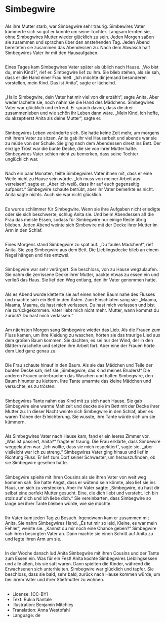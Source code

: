 # Simbegwire

##
Als ihre Mutter starb, war Simbegwire sehr traurig. Simbewires Vater kümmerte sich so gut er konnte um seine Tochter. Langsam lernten sie, ohne Simbegwires Mutter wieder glücklich zu sein. Jeden Morgen saßen sie zusammen und sprachen über den anstehenden Tag. Jeden Abend bereiteten sie zusammen das Abendessen zu. Nach dem Abwasch half Simbegwires Vater ihr mit den Hausaufgaben.

##
Eines Tages kam Simbegwires Vater später als üblich nach Hause. „Wo bist du, mein Kind?“, rief er. Simbegwire lief zu ihm. Sie blieb stehen, als sie sah, dass er die Hand einer Frau hielt. „Ich möchte dir jemand besonderen vorstellen, mein Kind. Das ist Anita“, sagte er lächelnd.

##
„Hallo Simbegwire, dein Vater hat mir viel von dir erzählt“, sagte Anita. Aber weder lächelte sie, noch nahm sie die Hand des Mädchens. Simbegwires Vater war glücklich und erfreut. Er sprach davon, dass die drei zusammenleben und wie schön ihr Leben dann wäre. „Mein Kind, ich hoffe, du akzeptierst Anita als deine Mutter“, sagte er.

##
Simbegwires Leben veränderte sich. Sie hatte keine Zeit mehr, um morgens mit ihrem Vater zu sitzen. Anita gab ihr viel Hausarbeit und abends war sie zu müde von der Schule. Sie ging nach dem Abendessen direkt ins Bett. Der einzige Trost war die bunte Decke, die sie von ihrer Mutter hatte. Simbegwires Vater schien nicht zu bemerken, dass seine Tochter unglücklich war.

##
Nach ein paar Monaten, teilte Simbegwires Vater ihnen mit, dass er eine Weile nicht zu Hause sein würde. „Ich muss von meiner Arbeit aus verreisen“, sagte er. „Aber ich weiß, dass ihr auf euch gegenseitig aufpasst.“ Simbegwire schaute betrübt, aber ihr Vater bemerkte es nicht. Anita sagte nichts. Auch sie war nicht glücklich.

##
Es wurde schlimmer für Simbegwire. Wenn sie ihre Aufgaben nicht erledigte oder sie sich beschwerte, schlug Anita sie. Und beim Abendessen aß die Frau das meiste Essen, sodass für Simbegwire nur einige Reste übrig blieben. Jeden Abend weinte sich Simbewire mit der Decke ihrer Mutter im Arm in den Schlaf.

##
Eines Morgens stand Simbegwire zu spät auf. „Du faules Mädchen!“, rief Anita. Sie zog Simbegwire aus dem Bett. Die Lieblingsdecke blieb an einem Nagel hängen und riss entzwei.

##
Simbegwire war sehr verärgert. Sie beschloss, von zu Hause wegzulaufen. Sie nahm die zerrissene Decke ihrer Mutter, packte etwas zu essen ein und verließ das Haus. Sie lief den Weg entlang, den ihr Vater genommen hatte.

##
Als es Abend wurde kletterte sie auf einen hohen Baum nahe des Flusses und machte sich ein Bett in den Ästen. Zum Einschlafen sang sie: „Maama, Maama, Maama, du hast mich verlassen. Du hast mich verlassen und bist nie zurückgekommen. Vater liebt mich nicht mehr. Mutter, wann kommst du zurück? Du hast mich verlassen.“

##
Am nächsten Morgen sang Simbegwire wieder das Lieb. Als die Frauen zum Fluss kamen, um ihre Kleidung zu waschen, hörten sie das traurige Lied aus dem großen Baum kommen. Sie dachten, es sei nur der Wind, der in den Blättern raschelte und setzten ihre Arbeit fort. Aber eine der Frauen hörte dem Lied ganz genau zu.

##
Die Frau schaute hinauf in den Baum. Als sie das Mädchen und Teile der bunten Decke sah, rief sie „Simbegwire, das Kind meines Bruders!“ Die anderen Frauen unterbrachen das Waschen und halfen Simbegwire, den Baum hinunter zu klettern. Ihre Tante umarmte das kleine Mädchen und versuchte, es zu trösten.

##
Simbegwires Tante nahm das Kind mit zu sich nach Hause. Sie gab Simbegwire eine warme Mahlzeit und deckte sie im Bett mit der Decke ihrer Mutter zu. In dieser Nacht weinte sich Simbegwire in den Schlaf, aber es waren Tränen der Erleichterung. Sie wusste, ihre Tante würde sich um sie kümmern.

##
Als Simbegwires Vater nach Hause kam, fand er ein leeres Zimmer vor. „Was ist passiert, Anita?“ fragte er traurig. Die Frau erklärte, dass Simbewire weggelaufen war. „Ich wollte, dass sie mich respektiert“, sagte sie, „aber vielleicht war ich zu streng.“ Simbegwires Vater ging hinaus und lief in Richtung Fluss. Er lief zum Dorf seiner Schwester, um herauszufinden, ob sie Simbegwire gesehen hatte.

##
Simbegwire spielte mit ihren Cousins als sie ihren Vater von weit weg kommen sah. Sie hatte Angst, dass er wütend sein könnte, also lief sie ins Haus, um sich zu verstecken. Aber ihr Vater sagte: „Simbegwire, du hast dir selbst eine perfekt Mutter gesucht. Eine, die dich liebt und versteht. Ich bin stolz auf dich und ich liebe dich.“ Sie vereinbarten, dass Simbegwire so lange bei ihrer Tante bleiben würde, wie sie möchte.

##
Ihr Vater kam jeden Tag zu Besuch. Irgendwann kam er zusammen mit Anita. Sie nahm Simbegwires Hand. „Es tut mir so leid, Kleine, es war mein Fehler“, weinte sie. „Kannst du mir noch eine Chance geben?“ Simbegwire sah ihren besorgten Vater an. Dann machte sie einen Schritt auf Anita zu und legte ihren Arm um sie.

##
In der Woche danach lud Anita Simbegwire mit ihren Cousins und der Tante zum Essen ein. Was für ein Fest! Anita kochte Simbegwires Lieblingsessen und alle aßen, bis sie satt waren. Dann spielten die Kinder, während die Erwachsenen sich unterhielten. Simbegwire war glücklich und tapfer. Sie beschloss, dass sie bald, sehr bald, zurück nach Hause kommen würde, um bei ihrem Vater und ihrer Stiefmutter zu wohnen.

##
* License: [CC-BY]
* Text: Rukia Nantale
* Illustration: Benjamin Mitchley
* Translation: Anna Westpfahl
* Language: de
